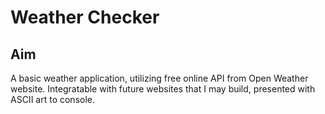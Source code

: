 <!-- Weather Checking App using JS Dean Raguso -->

# Weather Checker

## Aim
A basic weather application, utilizing free online API from Open Weather website. Integratable with future websites that I may build, presented with ASCII art to console.